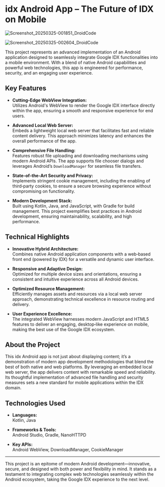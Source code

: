 # idx Android App – The Future of IDX on Mobile

![Screenshot_20250325-001851_DroidCode](https://github.com/user-attachments/assets/e4797e7d-0dbd-4d99-959c-a1a0a1f1cc5e)

![Screenshot_20250325-002604_DroidCode](https://github.com/user-attachments/assets/0b7e8915-9abb-4a47-a39f-0cb03bae897d)

This project represents an advanced implementation of an Android application designed to seamlessly integrate Google IDX functionalities into a mobile environment. With a blend of native Android capabilities and powerful web technologies, this app is engineered for performance, security, and an engaging user experience.

## Key Features

- **Cutting‑Edge WebView Integration:**  
  Utilizes Android's WebView to render the Google IDX interface directly within the app, ensuring a smooth and responsive experience for end users.

- **Advanced Local Web Server:**  
  Embeds a lightweight local web server that facilitates fast and reliable content delivery. This approach minimizes latency and enhances the overall performance of the app.

- **Comprehensive File Handling:**  
  Features robust file uploading and downloading mechanisms using modern Android APIs. The app supports file chooser dialogs and leverages Android’s `DownloadManager` for seamless file transfers.

- **State‑of‑the‑Art Security and Privacy:**  
  Implements stringent cookie management, including the enabling of third‑party cookies, to ensure a secure browsing experience without compromising on functionality.

- **Modern Development Stack:**  
  Built using Kotlin, Java, and JavaScript, with Gradle for build management. This project exemplifies best practices in Android development, ensuring maintainability, scalability, and high performance.


## Technical Highlights

- **Innovative Hybrid Architecture:**  
  Combines native Android application components with a web‑based front end (powered by IDX) for a versatile and dynamic user interface.

- **Responsive and Adaptive Design:**  
  Optimized for multiple device sizes and orientations, ensuring a consistent and intuitive experience across all Android devices.

- **Optimized Resource Management:**  
  Efficiently manages assets and resources via a local web server approach, demonstrating technical excellence in resource routing and delivery.

- **User Experience Excellence:**  
  The integrated WebView harnesses modern JavaScript and HTML5 features to deliver an engaging, desktop‑like experience on mobile, making the best use of the Google IDX ecosystem.

## About the Project

This idx Android app is not just about displaying content; it’s a demonstration of modern app development methodologies that blend the best of both native and web platforms. By leveraging an embedded local web server, the app delivers content with remarkable speed and reliability. Its thoughtful implementation of advanced file handling and security measures sets a new standard for mobile applications within the IDX domain.

## Technologies Used

- **Languages:**  
  Kotlin, Java

- **Frameworks & Tools:**  
  Android Studio, Gradle, NanoHTTPD

- **Key APIs:**  
  Android WebView, DownloadManager, CookieManager

---

This project is an epitome of modern Android development—innovative, secure, and designed with both power and flexibility in mind. It stands as a testament to integrating complex web technologies seamlessly within the Android ecosystem, taking the Google IDX experience to the next level.
